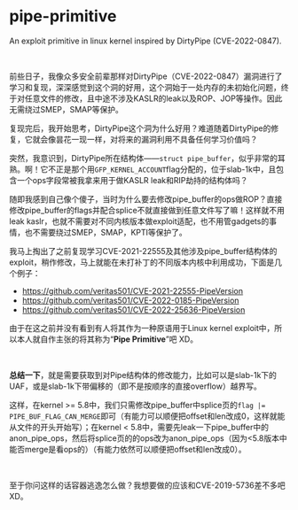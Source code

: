 # pipe-primitive
An exploit primitive in linux kernel inspired by DirtyPipe (CVE-2022-0847).

</br>

前些日子，我像众多安全前辈那样对DirtyPipe（CVE-2022-0847）漏洞进行了学习和复现，深深感觉到这个洞的好用，这个洞始于一处内存的未初始化问题，终于对任意文件的修改，且中途不涉及KASLR的leak以及ROP、JOP等操作。因此无需绕过SMEP，SMAP等保护。

复现完后，我开始思考，DirtyPipe这个洞为什么好用？难道随着DirtyPipe的修复，它就会像昙花一现一样，对将来的漏洞利用不具备任何学习价值吗？

突然，我意识到，DirtyPipe所在结构体——`struct pipe_buffer`，似乎非常的耳熟。啊！它不正是那个用`GFP_KERNEL_ACCOUNT`flag分配的，位于slab-1k中，且包含一个ops字段常被我拿来用于做KASLR leak和RIP劫持的结构体吗？

随即我感到自己像个傻子，当时为什么要去修改pipe_buffer的ops做ROP？直接修改pipe_buffer的flags并配合splice不就直接做到任意文件写了嘛！这样就不用leak kaslr，也就不需要对不同内核版本做exploit适配，也不用管gadgets的事情，也不需要绕过SMEP，SMAP，KPTI等保护了。

我马上掏出了之前复现学习CVE-2021-22555及其他涉及pipe_buffer结构体的exploit，稍作修改，马上就能在未打补丁的不同版本内核中利用成功，下面是几个例子：

- https://github.com/veritas501/CVE-2021-22555-PipeVersion
- https://github.com/veritas501/CVE-2022-0185-PipeVersion
- https://github.com/veritas501/CVE-2022-25636-PipeVersion

由于在这之前并没有看到有人将其作为一种原语用于Linux kernel exploit中，所以本人就自作主张的将其称为“**Pipe Primitive**”吧 XD。

</br>

**总结一下**，就是需要获取到对Pipe结构体的修改能力，比如可以是slab-1k下的UAF，或是slab-1k下带偏移的（即不是按顺序的直接overflow）越界写。

这样，在kernel >= 5.8中，我们只需修改pipe_buffer中splice页的`flag |= PIPE_BUF_FLAG_CAN_MERGE`即可（有能力可以顺便把offset和len改成0，这样就能从文件的开头开始写）；在kernel < 5.8中，需要先leak一下pipe_buffer中的anon_pipe_ops，然后将splice页的的ops改为anon_pipe_ops（因为<5.8版本中能否merge是看ops的）（有能力依然可以顺便把offset和len改成0）。

</br>

至于你问这样的话容器逃逸怎么做？我想要做的应该和CVE-2019-5736差不多吧 XD。
